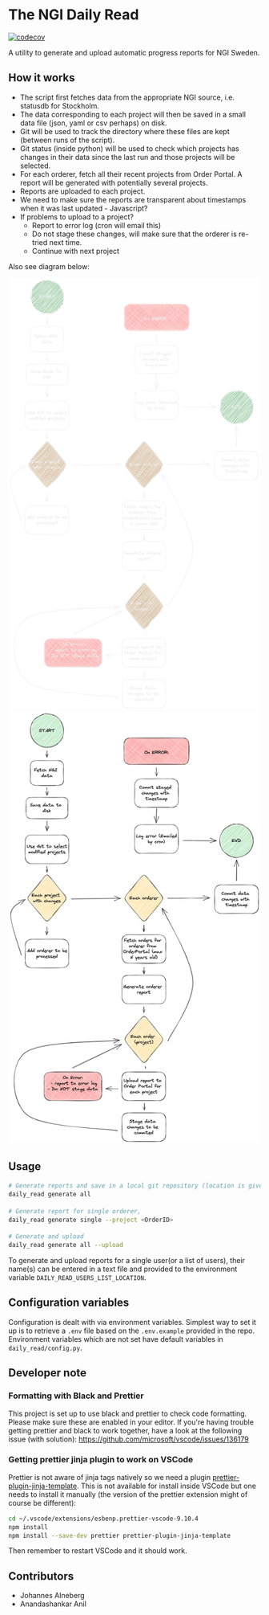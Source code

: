 # The NGI Daily Read

[![codecov](https://codecov.io/gh/NationalGenomicsInfrastructure/DailyRead/graph/badge.svg?token=P3M4Y1N4SU)](https://codecov.io/gh/NationalGenomicsInfrastructure/DailyRead)

A utility to generate and upload automatic progress reports for NGI Sweden.

## How it works

- The script first fetches data from the appropriate NGI source, i.e. statusdb for Stockholm.
- The data corresponding to each project will then be saved in a small data file (json, yaml or csv perhaps) on disk.
- Git will be used to track the directory where these files are kept (between runs of the script).
- Git status (inside python) will be used to check which projects has changes in their data since the last run and those projects will be selected.
- For each orderer, fetch all their recent projects from Order Portal. A report will be generated with potentially several projects.
- Reports are uploaded to each project.
- We need to make sure the reports are transparent about timestamps when it was last updated - Javascript?
- If problems to upload to a project?
  - Report to error log (cron will email this)
  - Do not stage these changes, will make sure that the orderer is re-tried next time.
  - Continue with next project

Also see diagram below:

![alt text](doc/figures/overview_dark.png#gh-dark-mode-only)
![alt text](doc/figures/overview_light.png#gh-light-mode-only)

## Usage

```bash
# Generate reports and save in a local git repository (location is given by configuration variable) and commit changes with a timestamp message
daily_read generate all

# Generate report for single orderer,
daily_read generate single --project <OrderID>

# Generate and upload
daily_read generate all --upload
```

To generate and upload reports for a single user(or a list of users), their name(s) can be entered in a text file and provided to the environment variable `DAILY_READ_USERS_LIST_LOCATION`.

## Configuration variables

Configuration is dealt with via environment variables. Simplest way to set it up is to retrieve a `.env` file based on the `.env.example` provided in the repo. Environment variables which are not set have default variables in `daily_read/config.py`.

## Developer note

### Formatting with Black and Prettier

This project is set up to use black and prettier to check code formatting. Please make sure these are enabled in your editor.
If you're having trouble getting prettier and black to work together, have a look at the following issue (with solution):
https://github.com/microsoft/vscode/issues/136179

### Getting prettier jinja plugin to work on VSCode

Prettier is not aware of jinja tags natively so we need a plugin [prettier-plugin-jinja-template](https://github.com/davidodenwald/prettier-plugin-jinja-template).
This is not available for install inside VSCode but one needs to install it manually (the version of the prettier extension might of course be different):

```zsh
cd ~/.vscode/extensions/esbenp.prettier-vscode-9.10.4
npm install
npm install --save-dev prettier prettier-plugin-jinja-template
```

Then remember to restart VSCode and it should work.

## Contributors

- Johannes Alneberg
- Anandashankar Anil
